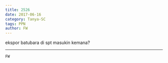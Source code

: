 ```yaml
---
title: 2526
date: 2017-06-16
category: Tanya-SC
tags: PPN
author: FW
---
```


ekspor batubara di spt masukin kemana?

---



`FW`

